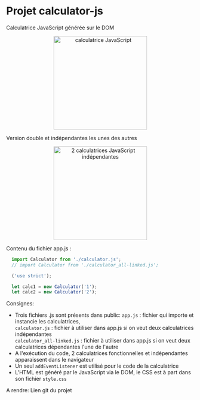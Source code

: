 # Projet calculator-js
Calculatrice JavaScript générée sur le DOM

<p align="center">
    <img src="https://samsara.live/images/calculatrice/calculatrice.jpg" alt="calculatrice JavaScript" height="250">
</p>

Version double et indépendantes les unes des autres
<p align="center">
    <img src="https://samsara.live/images/calculatrice/2calculatrices.jpg" alt="2 calculatrices JavaScript indépendantes" height="250">
</p>

Contenu du fichier app.js :  
```javascript
  import Calculator from './calculator.js';
  // import Calculator from './calculator_all-linked.js';

  ('use strict');

  let calc1 = new Calculator('1');
  let calc2 = new Calculator('2');
   ```

Consignes: 
  - Trois fichiers .js sont présents dans public: 
  `app.js` : fichier qui importe et instancie les calculatrices,  
  `calculator.js` : fichier à utiliser dans app.js si on veut deux calculatrices indépendantes    
  `calculator_all-linked.js` : fichier à utiliser dans app.js si on veut deux calculatrices dépendantes l'une de l'autre    
  - A l'exécution du code, 2 calculatrices fonctionnelles et indépendantes apparaissent dans le navigateur
  - Un seul `addEventListener` est utilisé pour le code de la calculatrice
  - L'HTML est généré par le JavaScript via le DOM, le CSS est à part dans son fichier `style.css`

A rendre: Lien git du projet
